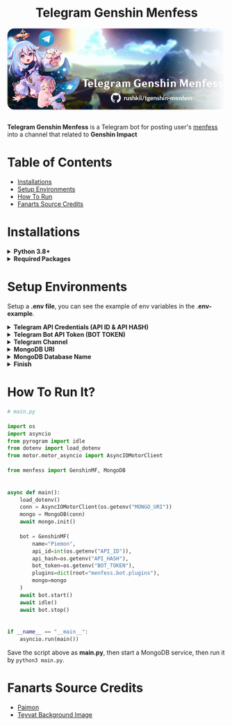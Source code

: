 <h1 align="center">Telegram Genshin Menfess</h1>
<img src="assets/cover.png" align="center"/>
<br/><br/>

**Telegram Genshin Menfess** is a Telegram bot for posting user's [menfess](https://qr.ae/pvb9pX) into a channel that related to **Genshin Impact**


Table of Contents
=================
- [Installations](#installations)
- [Setup Environments](#setup-environments)
- [How To Run](#how-to-run-it)
- [Fanarts Source Credits](#fanarts-source-credits)


Installations
=============

<details>
    <summary><b>Python 3.8+</b></summary>
    <ul>
        <li><a href="https://www.python.org/downloads/release/python-383/">Download for Windows</a></li>
        <li>
            <a href="https://www.python.org/downloads/release/python-383/">Install for Linux</a>
            <pre>sudo apt update
sudo apt upgrade
sudo apt install python3.8</pre>
        </li>
    </ul>
</details>

<details>
    <summary><b>Required Packages</b></summary>
    <pre>python3 -m pip install -r requirements.txt</pre>
</details>

Setup Environments
===========
Setup a **.env file**, you can see the example of env variables in the .**env-example**.

<details>
    <summary><b>Telegram API Credentials (API ID & API HASH)</b></summary>
    You can get them by creating API apps <a href="https://my.telegram.org/apps">here</a>.
    <pre>API_ID=123123
API_HASH=abcdEFgHiJkl</pre>
</details>

<details>
    <summary><b>Telegram Bot API Token (BOT TOKEN)</b></summary>
    You can get them by creating your own bot in <a href="https://t.me/botfather">@BotFather</a>.
    <pre>BOT_TOKEN=123123:abcdeFGHIJKL</pre>
</details>

<details>
    <summary><b>Telegram Channel</b></summary>
    To use this program, you must have a Telegram channel.<br/>
    You can create it in the Telegram app, once you created it copy the channel username in the .env file and paste to CHANNEL_USERNAME variable.
</details>

<details>
    <summary><b>MongoDB URI</b></summary>
    You can run MongoDB in your local machine.<br>
    <a href="https://www.mongodb.com/docs/manual/tutorial/install-mongodb-on-windows/">Install MongoDB on Windows</a> | <a href="https://www.mongodb.com/docs/manual/tutorial/install-mongodb-on-ubuntu/">Install MongoDB on Ubuntu</a>
</details>

<details>
    <summary><b>MongoDB Database Name</b></summary>
    You can name everything for your MongoDB Database in the .env file.
</details>

<details>
    <summary><b>Finish</b></summary>
    Once all variables are sets, rename the <b>.env-example</b> to <b>.env</b>.
</details>

How To Run It?
===========

```python
# main.py

import os
import asyncio
from pyrogram import idle
from dotenv import load_dotenv
from motor.motor_asyncio import AsyncIOMotorClient

from menfess import GenshinMF, MongoDB


async def main():
	load_dotenv()
	conn = AsyncIOMotorClient(os.getenv("MONGO_URI"))
	mongo = MongoDB(conn)
	await mongo.init()

	bot = GenshinMF(
		name="Piemon",
		api_id=int(os.getenv("API_ID")),
		api_hash=os.getenv("API_HASH"),
		bot_token=os.getenv("BOT_TOKEN"),
		plugins=dict(root="menfess.bot.plugins"),
		mongo=mongo
	)
	await bot.start()
	await idle()
	await bot.stop()


if __name__ == "__main__":
	asyncio.run(main())

```

Save the script above as **main.py**, then start a MongoDB service, then run it by `python3 main.py`.

Fanarts Source Credits
======================
- [Paimon](https://transxiao.tumblr.com/post/634834181982224384/p-a-i-m-o-n-official-art-used-on-the-cn-genshin)
- [Teyvat Background Image](https://www.reddit.com/r/Genshin_Impact/comments/sm6h1n/a_view_of_teyvat/)
